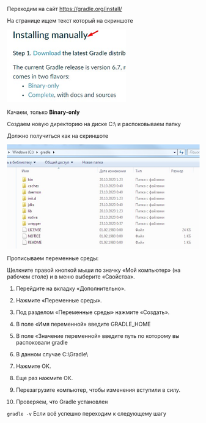 Переходим на сайт https://gradle.org/install/

На странице ищем текст который на скриншоте

![alt-текст][logo]

[logo]: https://github.com/Amidosha/qa_infrastructure-installation-for-test/blob/main/src/intall%20Gradle.jpg ""

Качаем, только **Binary-only**

Создаем новую директорию на диске C:\ и распоковываем папку

Должно получиться как на скриншоте

![alt-текст][2]

[2]: https://github.com/Amidosha/qa_infrastructure-installation-for-test/blob/main/src/intallt%20Gradle_2.jpg ""

Прописываем переменные среды:

Щелкните правой кнопкой мыши по значку «Мой компьютер» (на рабочем столе) и в меню выберите «Свойства».

1. Перейдите на вкладку «Дополнительно».
2. Нажмите «Переменные среды».
3. Под разделом «Переменные среды» нажмите «Создать».
4. В поле «Имя переменной» введите GRADLE_HOME
5. В поле «Значение переменной» введите путь по которому вы распоковали gradle

6. В данном случае C:\Gradle\
7. Нажмите OK.
8. Еще раз нажмите ОК.
9. Перезагрузите компьютер, чтобы изменения вступили в силу.
10. Проверяем, что Gradle установлен

```gradle -v```
Если всё успешно переходим к следующему шагу
